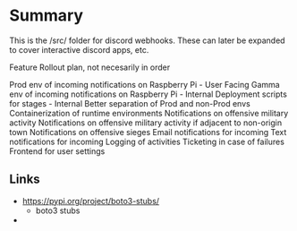 # Summary

This is the /src/ folder for discord webhooks. These can later be expanded to cover interactive discord apps, etc.

Feature Rollout plan, not necesarily in order

Prod env of incoming notifications on Raspberry Pi - User Facing
Gamma env of incoming notifications on Raspberry Pi - Internal
Deployment scripts for stages - Internal
Better separation of Prod and non-Prod envs
Containerization of runtime environments
Notifications on offensive military activity
Notifications on offensive military activity if adjacent to non-origin town
Notifications on offensive sieges
Email notifications for incoming
Text notifications for incoming
Logging of activities
Ticketing in case of failures
Frontend for user settings

## Links

* https://pypi.org/project/boto3-stubs/
  * boto3 stubs
* 